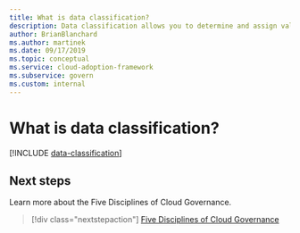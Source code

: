 ```yaml
---
title: What is data classification?
description: Data classification allows you to determine and assign value to your organization's data and provides a common starting point for governance.
author: BrianBlanchard
ms.author: martinek
ms.date: 09/17/2019
ms.topic: conceptual
ms.service: cloud-adoption-framework
ms.subservice: govern
ms.custom: internal
---
```


# What is data classification?

[!INCLUDE [data-classification](../../../includes/data-classification.md)]

## Next steps

Learn more about the Five Disciplines of Cloud Governance.

> [!div class="nextstepaction"]
> [Five Disciplines of Cloud Governance](../governance-disciplines.md)
